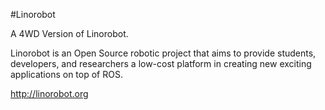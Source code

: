 #Linorobot

A 4WD Version of Linorobot.

Linorobot is an Open Source robotic project that aims to provide students, developers, and researchers a low-cost platform in creating new exciting applications on top of ROS.

http://linorobot.org